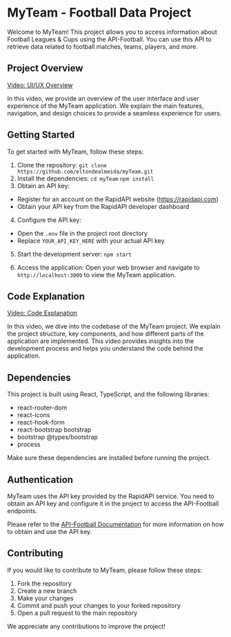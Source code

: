# MyTeam - Football Data Project

Welcome to MyTeam! This project allows you to access information about Football Leagues & Cups using the API-Football. You can use this API to retrieve data related to football matches, teams, players, and more.

## Project Overview

[Video: UI/UX Overview](link_para_o_video_1)

In this video, we provide an overview of the user interface and user experience of the MyTeam application. We explain the main features, navigation, and design choices to provide a seamless experience for users.

## Getting Started

To get started with MyTeam, follow these steps:

1. Clone the repository: `git clone https://github.com/eltondealmeida/myTeam.git`
2. Install the dependencies:
   `cd myTeam`
   `npm install`
3. Obtain an API key:

- Register for an account on the RapidAPI website (https://rapidapi.com)
- Obtain your API key from the RapidAPI developer dashboard

4. Configure the API key:

- Open the `.env` file in the project root directory
- Replace `YOUR_API_KEY_HERE` with your actual API key

5. Start the development server: `npm start`

6. Access the application:
   Open your web browser and navigate to `http://localhost:3000` to view the MyTeam application.

## Code Explanation

[Video: Code Explanation](link_para_o_video_2)

In this video, we dive into the codebase of the MyTeam project. We explain the project structure, key components, and how different parts of the application are implemented. This video provides insights into the development process and helps you understand the code behind the application.

## Dependencies

This project is built using React, TypeScript, and the following libraries:

- react-router-dom
- react-icons
- react-hook-form
- react-bootstrap bootstrap
- bootstrap @types/bootstrap
- process

Make sure these dependencies are installed before running the project.

## Authentication

MyTeam uses the API key provided by the RapidAPI service. You need to obtain an API key and configure it in the project to access the API-Football endpoints.

Please refer to the [API-Football Documentation](https://api-football-v1.p.rapidapi.com/v3/) for more information on how to obtain and use the API key.

## Contributing

If you would like to contribute to MyTeam, please follow these steps:

1. Fork the repository
2. Create a new branch
3. Make your changes
4. Commit and push your changes to your forked repository
5. Open a pull request to the main repository

We appreciate any contributions to improve the project!
